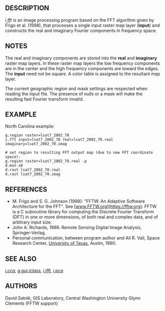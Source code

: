 ## DESCRIPTION

*i.fft* is an image processing program based on the FFT algorithm given
by Frigo et al. (1998), that processes a single input raster map layer
(**input**) and constructs the real and imaginary Fourier components in
frequency space.

## NOTES

The real and imaginary components are stored into the **real** and
**imaginary** raster map layers. In these raster map layers the low
frequency components are in the center and the high frequency components
are toward the edges. The **input** need not be square. A color table is
assigned to the resultant map layer.

The current geographic region and mask settings are respected when
reading the input file. The presence of nulls or a mask will make the
resulting fast Fourier transform invalid.

## EXAMPLE

North Carolina example:

```shell
g.region raster=lsat7_2002_70
i.fft input=lsat7_2002_70 real=lsat7_2002_70.real imaginary=lsat7_2002_70.imag

# set region to resulting FFT output map (due to new FFT coordinate space):
g.region raster=lsat7_2002_70.real -p
d.mon x0
d.rast lsat7_2002_70.real
d.rast lsat7_2002_70.imag
```

## REFERENCES

- M. Frigo and S. G. Johnson (1998): "FFTW: An Adaptive Software
  Architecture for the FFT". See [www.FFTW.org](https://fftw.org): FFTW
  is a C subroutine library for computing the Discrete Fourier Transform
  (DFT) in one or more dimensions, of both real and complex data, and of
  arbitrary input size.
- John A. Richards, 1986. Remote Sensing Digital Image Analysis,
  Springer-Verlag.
- Personal communication, between program author and Ali R. Vali, Space
  Research Center, [University of Texas](https://www.utexas.edu),
  Austin, 1990.

## SEE ALSO

*[i.cca](i.cca.md), [g.gui.iclass](g.gui.iclass.md),
[i.ifft](i.ifft.md), [i.pca](i.pca.md)*

## AUTHORS

David Satnik, GIS Laboratory, Central Washington University
Glynn Clements (FFTW support)
